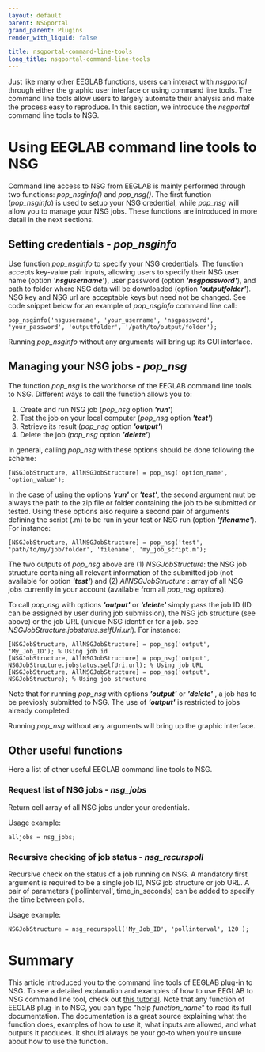 ```yaml
---
layout: default
parent: NSGportal
grand_parent: Plugins
render_with_liquid: false

title: nsgportal-command-line-tools
long_title: nsgportal-command-line-tools
---
```

Just like many other EEGLAB functions, users can interact with *nsgportal* through either the graphic user interface or using command line tools. The command line tools allow users to largely automate their analysis and make the process easy to reproduce. In this section, we introduce the *nsgportal* command line tools to NSG.

# Using EEGLAB command line tools to NSG
Command line access to NSG from EEGLAB is mainly performed through two functions: *pop_nsginfo()* and *pop_nsg()*. The first function (*pop_nsginfo*) is used to setup your NSG credential, while *pop_nsg* will allow you to manage your NSG jobs. These functions are introduced in more detail in the next sections.

## Setting credentials - *pop_nsginfo*
Use function *pop_nsginfo* to specify your NSG credentials. The function accepts key-value pair inputs, allowing users to specify their NSG user name (option ***'nsgusername'***), user password (option ***'nsgpassword'***), and path to folder where NSG data will be downloaded (option ***'outputfolder'***). NSG key and NSG url are acceptable keys but need not be changed. See code snippet below for an example of *pop_nsginfo* command line call:  
```
pop_nsginfo('nsgusername', 'your_username', 'nsgpassword', 'your_password', 'outputfolder', '/path/to/output/folder');
```
Running *pop_nsginfo* without any arguments will bring up its GUI interface.

## Managing your NSG jobs - *pop_nsg*
The function *pop_nsg*  is the workhorse of the EEGLAB command line tools to NSG. Different ways to call the function allows you to:

1. Create and run NSG job (*pop_nsg* option ***'run'***)
2. Test the job on your local computer (*pop_nsg* option ***'test'***)
3. Retrieve its result (*pop_nsg* option ***'output'***)
4. Delete the job (*pop_nsg* option ***'delete'***)

In general, calling *pop_nsg* with these options should be done following the scheme:

```
[NSGJobStructure, AllNSGJobStructure] = pop_nsg('option_name', 'option_value');
```
In the case of using the options ***'run'*** or ***'test'***, the second argument mut be always the path to the zip file or folder containing the job to be submitted or tested. Using these options also require a second pair of arguments defining the script (.m) to be run in your test or NSG run (option ***'filename'***). For instance:

```
[NSGJobStructure, AllNSGJobStructure] = pop_nsg('test', 'path/to/my/job/folder', 'filename', 'my_job_script.m');
```

The two outputs of *pop_nsg* above are (1) *NSGJobStructure*: the NSG job structure containing all relevant information of the submitted job (not available for option ***'test'***) and (2) *AllNSGJobStructure* : array of all NSG jobs currently in your account (available from all *pop_nsg* options).
 
To call *pop_nsg* with options ***'output'*** or ***'delete'*** simply pass the job ID (ID can be assigned by user during job submission), the NSG job structure (see above) or the job URL (unique NSG identifier for a job. see *NSGJobStructure.jobstatus.selfUri.url*). For instance:

```
[NSGJobStructure, AllNSGJobStructure] = pop_nsg('output', 'My_Job_ID'); % Using job id
[NSGJobStructure, AllNSGJobStructure] = pop_nsg('output', NSGJobStructure.jobstatus.selfUri.url); % Using job URL
[NSGJobStructure, AllNSGJobStructure] = pop_nsg('output', NSGJobStructure); % Using job structure
```
Note that for running *pop_nsg* with options ***'output'*** or ***'delete'*** , a job has to be previosly submitted to NSG. The use of ***'output'*** is restricted to jobs already completed.

Running *pop_nsg* without any arguments will bring up the graphic interface.

## Other useful functions
Here a list of other useful EEGLAB command line tools to NSG.

### Request list of NSG jobs - *nsg_jobs*
Return cell array of all NSG jobs under your credentials.

Usage example:

```
alljobs = nsg_jobs;
```

### Recursive checking of job status - *nsg_recurspoll*
Recursive check on the status of a job running on NSG. A mandatory first argument is required to be a single job ID, NSG job structure or job URL. A pair of parameters ('pollinterval', time_in_seconds) can be added to specify the time between polls.

Usage example:

```
NSGJobStructure = nsg_recurspoll('My_Job_ID', 'pollinterval', 120 );
```

# Summary
This article introduced you to the command line tools of EEGLAB plug-in to NSG. To see a detailed explanation and examples of how to use EEGLAB to NSG command line tool, check out [this tutorial](https://github.com/sccn/nsgportal/wiki/Creating-and-managing-an-NSG-job-using-pop_nsg-from-the-command-line).
 Note that any function of EEGLAB plug-in to NSG, you can type "help *function_name*" to read its full documentation. The documentation is a great source explaining what the function does, examples of how to use it, what inputs are allowed, and what outputs it produces. It should always be your go-to when you're unsure about how to use the function.